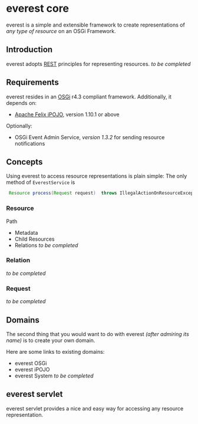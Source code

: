 # everest core
everest is a simple and extensible framework to create representations of *_any type of resource_* on an OSGi Framework. 

## Introduction
everest adopts [REST][1] principles for representing resources. 
*to be completed*

## Requirements
everest resides in an [OSGi][2] r4.3 compliant framework. Additionally, it depends on:
* [Apache Felix iPOJO][3], version 1.10.1 or above

Optionally:
- OSGi Event Admin Service, *version 1.3.2* for sending resource notifications

## Concepts

Using everest to access resource representations is plain simple: 
The only method of `EverestService` is

```java
 Resource process(Request request)  throws IllegalActionOnResourceException, ResourceNotFoundException;
```

### Resource
Path

- Metadata
- Child Resources
- Relations
*to be completed*

### Relation
*to be completed*

### Request
*to be completed*

## Domains
The second thing that you would want to do with everest _(after admiring its name)_ is to create your own domain.

Here are some links to existing domains:

- everest OSGi
- everest iPOJO
- everest System
*to be completed*

## everest servlet
everest servlet provides a nice and easy way for accessing any resource representation.

[1]:  http://en.wikipedia.org/wiki/Representational_State_Transfer "REST"
[2]:  http://www.osgi.org "OSGi"
[3]:  http://www.ipojo.org
